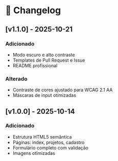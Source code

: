 # 📌 Changelog

## [v1.1.0] - 2025-10-21
### Adicionado
- Modo escuro e alto contraste
- Templates de Pull Request e Issue
- README profissional

### Alterado
- Contraste de cores ajustado para WCAG 2.1 AA
- Máscaras de input otimizadas

## [v1.0.0] - 2025-10-14
### Adicionado
- Estrutura HTML5 semântica
- Páginas: index, projetos, cadastro
- Formulário completo com validação
- Imagens otimizadas
